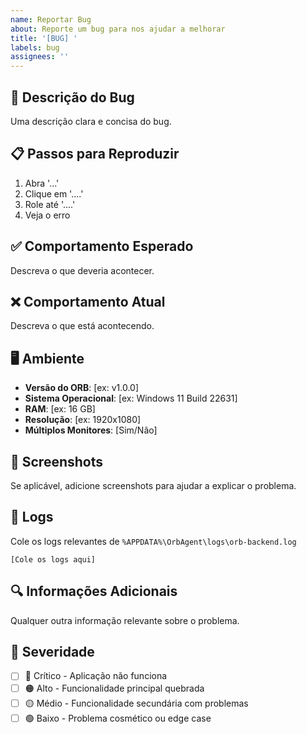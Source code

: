 ```yaml
---
name: Reportar Bug
about: Reporte um bug para nos ajudar a melhorar
title: '[BUG] '
labels: bug
assignees: ''
---
```


## 🐛 Descrição do Bug
Uma descrição clara e concisa do bug.

## 📋 Passos para Reproduzir
1. Abra '...'
2. Clique em '....'
3. Role até '....'
4. Veja o erro

## ✅ Comportamento Esperado
Descreva o que deveria acontecer.

## ❌ Comportamento Atual
Descreva o que está acontecendo.

## 🖥️ Ambiente
- **Versão do ORB**: [ex: v1.0.0]
- **Sistema Operacional**: [ex: Windows 11 Build 22631]
- **RAM**: [ex: 16 GB]
- **Resolução**: [ex: 1920x1080]
- **Múltiplos Monitores**: [Sim/Não]

## 📸 Screenshots
Se aplicável, adicione screenshots para ajudar a explicar o problema.

## 📝 Logs
Cole os logs relevantes de `%APPDATA%\OrbAgent\logs\orb-backend.log`

```
[Cole os logs aqui]
```

## 🔍 Informações Adicionais
Qualquer outra informação relevante sobre o problema.

## 🎯 Severidade
- [ ] 🔴 Crítico - Aplicação não funciona
- [ ] 🟠 Alto - Funcionalidade principal quebrada
- [ ] 🟡 Médio - Funcionalidade secundária com problemas
- [ ] 🟢 Baixo - Problema cosmético ou edge case
